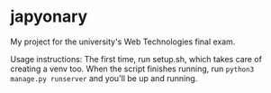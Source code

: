 # japyonary

My project for the university's Web Technologies final exam.

Usage instructions:
The first time, run setup.sh, which takes care of creating a venv too.
When the script finishes running, run `python3 manage.py runserver` and you'll be up and running.
